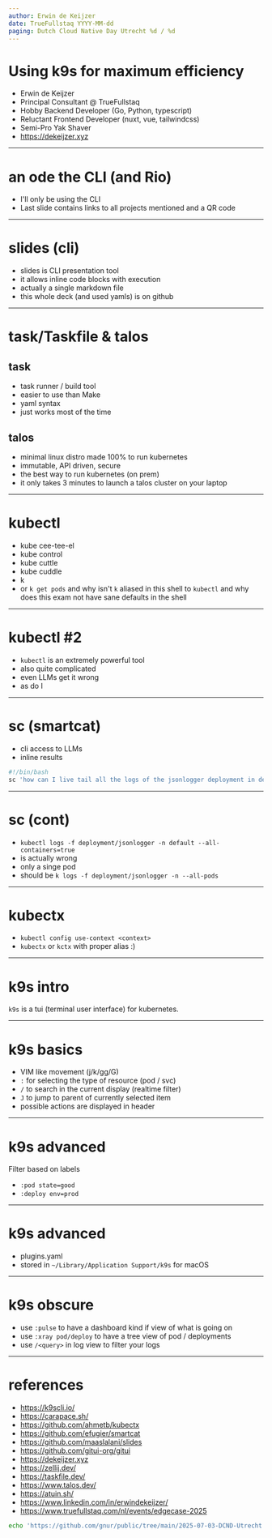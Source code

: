 ```yaml
---
author: Erwin de Keijzer
date: TrueFullstaq YYYY-MM-dd 
paging: Dutch Cloud Native Day Utrecht %d / %d
---
```

# Using k9s for maximum efficiency

- Erwin de Keijzer
- Principal Consultant @ TrueFullstaq
- Hobby Backend Developer (Go, Python, typescript)
- Reluctant Frontend Developer (nuxt, vue, tailwindcss)
- Semi-Pro Yak Shaver
- https://dekeijzer.xyz

---
# an ode the CLI (and Rio)

- I'll only be using the CLI
- Last slide contains links to all projects mentioned and a QR code

---

# slides (cli)

- slides is CLI presentation tool
- it allows inline code blocks with execution
- actually a single markdown file
- this whole deck (and used yamls) is on github

---
# task/Taskfile & talos

## task

- task runner / build tool
- easier to use than Make
- yaml syntax
- just works most of the time

## talos

- minimal linux distro made 100% to run kubernetes
- immutable, API driven, secure
- the best way to run kubernetes (on prem)
- it only takes 3 minutes to launch a talos cluster on your laptop

---
# kubectl

- kube cee-tee-el
- kube control
- kube cuttle
- kube cuddle
- k
- or `k get pods` and why isn't `k` aliased in this shell to `kubectl` and why does this exam not have sane defaults in the shell

---
# kubectl #2

- `kubectl` is an extremely powerful tool
- also quite complicated
- even LLMs get it wrong
- as do I

---

# sc (smartcat)

- cli access to LLMs
- inline results

```bash
#!/bin/bash
sc 'how can I live tail all the logs of the jsonlogger deployment in de the default namespace with kubectl'
```

---
# sc (cont)

- `kubectl logs -f deployment/jsonlogger -n default --all-containers=true`
- is actually wrong
- only a singe pod
- should be `k logs -f deployment/jsonlogger -n --all-pods`
---

# kubectx

- `kubectl config use-context <context>`
- `kubectx` or `kctx` with proper alias :)

---
# k9s intro

`k9s` is a tui (terminal user interface) for kubernetes.

---

# k9s basics

- VIM like movement (j/k/gg/G)
- `:` for selecting the type of resource (pod / svc)
- `/` to search in the current display (realtime filter)
- `J` to jump to parent of currently selected item
- possible actions are displayed in header

---

# k9s advanced

Filter based on labels

- `:pod state=good`
- `:deploy env=prod`

---

# k9s advanced

- plugins.yaml
- stored in `~/Library/Application Support/k9s` for macOS

---
# k9s obscure

- use `:pulse` to have a dashboard kind if view of what is going on
- use `:xray pod/deploy` to have a tree view of pod / deployments
- use `/<query>` in log view to filter your logs

---

# references

- https://k9scli.io/
- https://carapace.sh/
- https://github.com/ahmetb/kubectx
- https://github.com/efugier/smartcat
- https://github.com/maaslalani/slides
- https://github.com/gitui-org/gitui
- https://dekeijzer.xyz
- https://zellij.dev/
- https://taskfile.dev/
- https://www.talos.dev/
- https://atuin.sh/
- https://www.linkedin.com/in/erwindekeijzer/
- https://www.truefullstaq.com/nl/events/edgecase-2025

```bash
echo 'https://github.com/gnur/public/tree/main/2025-07-03-DCND-Utrecht' | qrencode -t utf8
```
